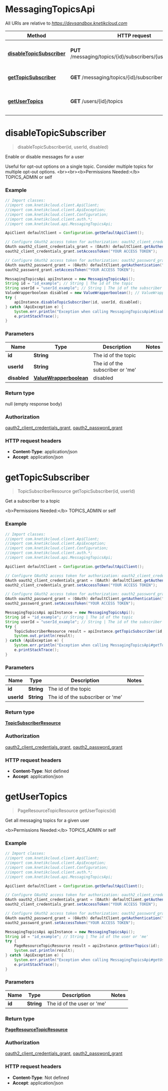 # MessagingTopicsApi

All URIs are relative to *https://devsandbox.knetikcloud.com*

Method | HTTP request | Description
------------- | ------------- | -------------
[**disableTopicSubscriber**](MessagingTopicsApi.md#disableTopicSubscriber) | **PUT** /messaging/topics/{id}/subscribers/{user_id}/disabled | Enable or disable messages for a user
[**getTopicSubscriber**](MessagingTopicsApi.md#getTopicSubscriber) | **GET** /messaging/topics/{id}/subscribers/{user_id} | Get a subscriber to a topic
[**getUserTopics**](MessagingTopicsApi.md#getUserTopics) | **GET** /users/{id}/topics | Get all messaging topics for a given user


<a name="disableTopicSubscriber"></a>
# **disableTopicSubscriber**
> disableTopicSubscriber(id, userId, disabled)

Enable or disable messages for a user

Useful for opt-out options on a single topic. Consider multiple topics for multiple opt-out options. &lt;br&gt;&lt;br&gt;&lt;b&gt;Permissions Needed:&lt;/b&gt; TOPICS_ADMIN or self

### Example
```java
// Import classes:
//import com.knetikcloud.client.ApiClient;
//import com.knetikcloud.client.ApiException;
//import com.knetikcloud.client.Configuration;
//import com.knetikcloud.client.auth.*;
//import com.knetikcloud.api.MessagingTopicsApi;

ApiClient defaultClient = Configuration.getDefaultApiClient();

// Configure OAuth2 access token for authorization: oauth2_client_credentials_grant
OAuth oauth2_client_credentials_grant = (OAuth) defaultClient.getAuthentication("oauth2_client_credentials_grant");
oauth2_client_credentials_grant.setAccessToken("YOUR ACCESS TOKEN");

// Configure OAuth2 access token for authorization: oauth2_password_grant
OAuth oauth2_password_grant = (OAuth) defaultClient.getAuthentication("oauth2_password_grant");
oauth2_password_grant.setAccessToken("YOUR ACCESS TOKEN");

MessagingTopicsApi apiInstance = new MessagingTopicsApi();
String id = "id_example"; // String | The id of the topic
String userId = "userId_example"; // String | The id of the subscriber or 'me'
ValueWrapperboolean disabled = new ValueWrapperboolean(); // ValueWrapperboolean | disabled
try {
    apiInstance.disableTopicSubscriber(id, userId, disabled);
} catch (ApiException e) {
    System.err.println("Exception when calling MessagingTopicsApi#disableTopicSubscriber");
    e.printStackTrace();
}
```

### Parameters

Name | Type | Description  | Notes
------------- | ------------- | ------------- | -------------
 **id** | **String**| The id of the topic |
 **userId** | **String**| The id of the subscriber or &#39;me&#39; |
 **disabled** | [**ValueWrapperboolean**](ValueWrapperboolean.md)| disabled |

### Return type

null (empty response body)

### Authorization

[oauth2_client_credentials_grant](../README.md#oauth2_client_credentials_grant), [oauth2_password_grant](../README.md#oauth2_password_grant)

### HTTP request headers

 - **Content-Type**: application/json
 - **Accept**: application/json

<a name="getTopicSubscriber"></a>
# **getTopicSubscriber**
> TopicSubscriberResource getTopicSubscriber(id, userId)

Get a subscriber to a topic

&lt;b&gt;Permissions Needed:&lt;/b&gt; TOPICS_ADMIN or self

### Example
```java
// Import classes:
//import com.knetikcloud.client.ApiClient;
//import com.knetikcloud.client.ApiException;
//import com.knetikcloud.client.Configuration;
//import com.knetikcloud.client.auth.*;
//import com.knetikcloud.api.MessagingTopicsApi;

ApiClient defaultClient = Configuration.getDefaultApiClient();

// Configure OAuth2 access token for authorization: oauth2_client_credentials_grant
OAuth oauth2_client_credentials_grant = (OAuth) defaultClient.getAuthentication("oauth2_client_credentials_grant");
oauth2_client_credentials_grant.setAccessToken("YOUR ACCESS TOKEN");

// Configure OAuth2 access token for authorization: oauth2_password_grant
OAuth oauth2_password_grant = (OAuth) defaultClient.getAuthentication("oauth2_password_grant");
oauth2_password_grant.setAccessToken("YOUR ACCESS TOKEN");

MessagingTopicsApi apiInstance = new MessagingTopicsApi();
String id = "id_example"; // String | The id of the topic
String userId = "userId_example"; // String | The id of the subscriber or 'me'
try {
    TopicSubscriberResource result = apiInstance.getTopicSubscriber(id, userId);
    System.out.println(result);
} catch (ApiException e) {
    System.err.println("Exception when calling MessagingTopicsApi#getTopicSubscriber");
    e.printStackTrace();
}
```

### Parameters

Name | Type | Description  | Notes
------------- | ------------- | ------------- | -------------
 **id** | **String**| The id of the topic |
 **userId** | **String**| The id of the subscriber or &#39;me&#39; |

### Return type

[**TopicSubscriberResource**](TopicSubscriberResource.md)

### Authorization

[oauth2_client_credentials_grant](../README.md#oauth2_client_credentials_grant), [oauth2_password_grant](../README.md#oauth2_password_grant)

### HTTP request headers

 - **Content-Type**: Not defined
 - **Accept**: application/json

<a name="getUserTopics"></a>
# **getUserTopics**
> PageResourceTopicResource getUserTopics(id)

Get all messaging topics for a given user

&lt;b&gt;Permissions Needed:&lt;/b&gt; TOPICS_ADMIN or self

### Example
```java
// Import classes:
//import com.knetikcloud.client.ApiClient;
//import com.knetikcloud.client.ApiException;
//import com.knetikcloud.client.Configuration;
//import com.knetikcloud.client.auth.*;
//import com.knetikcloud.api.MessagingTopicsApi;

ApiClient defaultClient = Configuration.getDefaultApiClient();

// Configure OAuth2 access token for authorization: oauth2_client_credentials_grant
OAuth oauth2_client_credentials_grant = (OAuth) defaultClient.getAuthentication("oauth2_client_credentials_grant");
oauth2_client_credentials_grant.setAccessToken("YOUR ACCESS TOKEN");

// Configure OAuth2 access token for authorization: oauth2_password_grant
OAuth oauth2_password_grant = (OAuth) defaultClient.getAuthentication("oauth2_password_grant");
oauth2_password_grant.setAccessToken("YOUR ACCESS TOKEN");

MessagingTopicsApi apiInstance = new MessagingTopicsApi();
String id = "id_example"; // String | The id of the user or 'me'
try {
    PageResourceTopicResource result = apiInstance.getUserTopics(id);
    System.out.println(result);
} catch (ApiException e) {
    System.err.println("Exception when calling MessagingTopicsApi#getUserTopics");
    e.printStackTrace();
}
```

### Parameters

Name | Type | Description  | Notes
------------- | ------------- | ------------- | -------------
 **id** | **String**| The id of the user or &#39;me&#39; |

### Return type

[**PageResourceTopicResource**](PageResourceTopicResource.md)

### Authorization

[oauth2_client_credentials_grant](../README.md#oauth2_client_credentials_grant), [oauth2_password_grant](../README.md#oauth2_password_grant)

### HTTP request headers

 - **Content-Type**: Not defined
 - **Accept**: application/json

